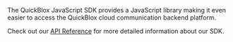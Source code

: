 The QuickBlox JavaScript SDK provides a JavaScript library making it even easier to access the QuickBlox cloud communication backend platform.

Check out our [API Reference](./docs/quickblox/3.0.0/index.html) for more detailed information about our SDK.

